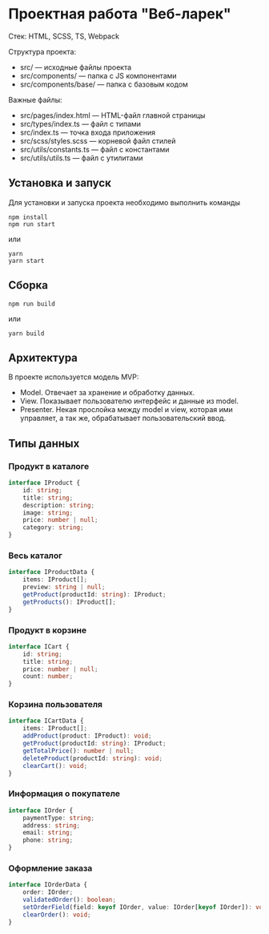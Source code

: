 # Проектная работа "Веб-ларек"

Стек: HTML, SCSS, TS, Webpack

Структура проекта:
- src/ — исходные файлы проекта
- src/components/ — папка с JS компонентами
- src/components/base/ — папка с базовым кодом

Важные файлы:
- src/pages/index.html — HTML-файл главной страницы
- src/types/index.ts — файл с типами
- src/index.ts — точка входа приложения
- src/scss/styles.scss — корневой файл стилей
- src/utils/constants.ts — файл с константами
- src/utils/utils.ts — файл с утилитами

## Установка и запуск
Для установки и запуска проекта необходимо выполнить команды

```
npm install
npm run start
```

или

```
yarn
yarn start
```
## Сборка

```
npm run build
```

или

```
yarn build
```

## Архитектура

В проекте используется модель MVP:

- Model. Отвечает за хранение и обработку данных.
- View. Показывает пользователю интерфейс и данные из model.
- Presenter. Некая прослойка между model и view, которая ими управляет, а так же, обрабатывает пользовательский ввод.

## Типы данных

### Продукт в каталоге

```ts
interface IProduct {
    id: string;
    title: string;
    description: string;
    image: string;
    price: number | null;
    category: string;
}
```

### Весь каталог

```ts
interface IProductData {
    items: IProduct[];
    preview: string | null;
    getProduct(productId: string): IProduct;
    getProducts(): IProduct[];
}
```

### Продукт в корзине

```ts
interface ICart {
    id: string;
    title: string;
    price: number | null;
    count: number;
}
```

### Корзина пользователя

```ts
interface ICartData {
    items: IProduct[];
    addProduct(product: IProduct): void;
    getProduct(productId: string): IProduct;
    getTotalPrice(): number | null;
    deleteProduct(productId: string): void;
    clearCart(): void;
}
```

### Информация о покупателе

```ts
interface IOrder {
    paymentType: string;
    address: string;
    email: string;
    phone: string;
}
```

### Оформление заказа

```ts
interface IOrderData {
    order: IOrder;
    validatedOrder(): boolean;
    setOrderField(field: keyof IOrder, value: IOrder[keyof IOrder]): void;
    clearOrder(): void;
}
```

